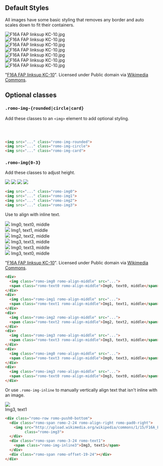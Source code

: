 ## Default Styles

All images have some basic styling that removes any border and auto scales down to fit their containers.


<div class="romo-row">
  <div class="romo-span romo-4-12 romo-border">
    <img src="http://upload.wikimedia.org/wikipedia/commons/1/15/F16A_FAP_linksup_KC-10.jpg" alt="F16A FAP linksup KC-10.jpg">
  </div>
  <div class="romo-span romo-4-12 romo-border">
    <img src="http://upload.wikimedia.org/wikipedia/commons/1/15/F16A_FAP_linksup_KC-10.jpg" alt="F16A FAP linksup KC-10.jpg">
  </div>
  <div class="romo-span romo-4-12 romo-border">
    <img src="http://upload.wikimedia.org/wikipedia/commons/1/15/F16A_FAP_linksup_KC-10.jpg" alt="F16A FAP linksup KC-10.jpg">
  </div>
</div>
<div class="romo-row">
  <div class="romo-span romo-3-12 romo-border">
    <img src="http://upload.wikimedia.org/wikipedia/commons/1/15/F16A_FAP_linksup_KC-10.jpg" alt="F16A FAP linksup KC-10.jpg">
  </div>
  <div class="romo-span romo-3-12 romo-border">
    <img src="http://upload.wikimedia.org/wikipedia/commons/1/15/F16A_FAP_linksup_KC-10.jpg" alt="F16A FAP linksup KC-10.jpg">
  </div>
  <div class="romo-span romo-3-12 romo-border">
    <img src="http://upload.wikimedia.org/wikipedia/commons/1/15/F16A_FAP_linksup_KC-10.jpg" alt="F16A FAP linksup KC-10.jpg">
  </div>
  <div class="romo-span romo-3-12 romo-border">
    <img src="http://upload.wikimedia.org/wikipedia/commons/1/15/F16A_FAP_linksup_KC-10.jpg" alt="F16A FAP linksup KC-10.jpg">
  </div>
</div>

<div>
  <p>"<a href="http://commons.wikimedia.org/wiki/File:F16A_FAP_linksup_KC-10.jpg#mediaviewer/File:F16A_FAP_linksup_KC-10.jpg">F16A FAP linksup KC-10</a>". Licensed under Public domain via <a href="//commons.wikimedia.org/wiki/">Wikimedia Commons</a>.</p>
</div>

## Optional classes

### `.romo-img-{rounded|circle|card}`

Add these classes to an `<img>` element to add optional styling.

<div class="romo-push0-bottom">
  <img data-src="holder.js/24x24" class="romo-img-rounded">
  <img data-src="holder.js/24x24" class="romo-img-circle">
  <img data-src="holder.js/24x24" class="romo-img-card">
</div>
<div>
  <img data-src="holder.js/120x120" class="romo-img-rounded">
  <img data-src="holder.js/120x120" class="romo-img-circle">
  <img data-src="holder.js/120x120" class="romo-img-card">
</div>

```html
<img src="..." class="romo-img-rounded">
<img src="..." class="romo-img-circle">
<img src="..." class="romo-img-card">
```

### `.romo-img{0-3}`

Add these classes to adjust height.

<div>
  <img src="http://upload.wikimedia.org/wikipedia/commons/1/15/F16A_FAP_linksup_KC-10.jpg"
       class="romo-img0">
  <img src="http://upload.wikimedia.org/wikipedia/commons/1/15/F16A_FAP_linksup_KC-10.jpg"
       class="romo-img1">
  <img src="http://upload.wikimedia.org/wikipedia/commons/1/15/F16A_FAP_linksup_KC-10.jpg"
       class="romo-img2">
  <img src="http://upload.wikimedia.org/wikipedia/commons/1/15/F16A_FAP_linksup_KC-10.jpg"
       class="romo-img3">
</div>

```html
<img src="..." class="romo-img0">
<img src="..." class="romo-img1">
<img src="..." class="romo-img2">
<img src="..." class="romo-img3">
```

Use to align with inline text.

<div class="romo-push0-bottom">
  <img src="http://upload.wikimedia.org/wikipedia/commons/1/15/F16A_FAP_linksup_KC-10.jpg"
       class="romo-img0 romo-align-middle">
  <span class="romo-text0 romo-align-middle">Img0, text0, middle</span>
</div>
<div class="romo-push0-bottom">
  <img src="http://upload.wikimedia.org/wikipedia/commons/1/15/F16A_FAP_linksup_KC-10.jpg"
       class="romo-img1 romo-align-middle">
  <span class="romo-text1 romo-align-middle">Img1, text1, middle</span>
</div>
<div class="romo-push0-bottom">
  <img src="http://upload.wikimedia.org/wikipedia/commons/1/15/F16A_FAP_linksup_KC-10.jpg"
       class="romo-img2 romo-align-middle">
  <span class="romo-text2 romo-align-middle">Img2, text2, middle</span>
</div>
<div class="romo-push0-bottom">
  <img src="http://upload.wikimedia.org/wikipedia/commons/1/15/F16A_FAP_linksup_KC-10.jpg"
       class="romo-img3 romo-align-middle">
  <span class="romo-text3 romo-align-middle">Img3, text3, middle</span>
</div>
<div class="romo-push0-bottom">
  <img src="http://upload.wikimedia.org/wikipedia/commons/1/15/F16A_FAP_linksup_KC-10.jpg"
       class="romo-img0 romo-align-middle">
  <span class="romo-text3 romo-align-middle">Img0, text3, middle</span>
</div>
<div class="romo-push0-bottom">
  <img src="http://upload.wikimedia.org/wikipedia/commons/1/15/F16A_FAP_linksup_KC-10.jpg"
       class="romo-img3 romo-align-middle">
  <span class="romo-text0 romo-align-middle">Img3, text0, middle</span>
</div>

<div>
  <p>"<a href="http://commons.wikimedia.org/wiki/File:F16A_FAP_linksup_KC-10.jpg#mediaviewer/File:F16A_FAP_linksup_KC-10.jpg">F16A FAP linksup KC-10</a>". Licensed under Public domain via <a href="//commons.wikimedia.org/wiki/">Wikimedia Commons</a>.</p>
</div>

```html
<div>
  <img class="romo-img0 romo-align-middle" src="...">
  <span class="romo-text0 romo-align-middle">Img0, text0, middle</span>
</div>
<div>
  <img class="romo-img1 romo-align-middle" src="...">
  <span class="romo-text1 romo-align-middle">Img1, text1, middle</span>
</div>
<div>
  <img class="romo-img2 romo-align-middle" src="...">
  <span class="romo-text2 romo-align-middle">Img2, text2, middle</span>
</div>
<div>
  <img class="romo-img3 romo-align-middle" src="...">
  <span class="romo-text3 romo-align-middle">Img3, text3, middle</span>
</div>
<div>
  <img class="romo-img0 romo-align-middle" src="...">
  <span class="romo-text3 romo-align-middle">Img0, text3, middle</span>
</div>
<div>
  <img class="romo-img3 romo-align-middle" src="...">
  <span class="romo-text0 romo-align-middle">Img3, text0, middle</span>
</div>
```

Or use `.romo-img-inline` to manually vertically align text that isn't inline with an image.

<div class="romo-row romo-push0-bottom">
  <div class="romo-span romo-2-24 romo-align-right romo-pad0-right">
    <img src="http://upload.wikimedia.org/wikipedia/commons/1/15/F16A_FAP_linksup_KC-10.jpg"
         class="romo-img3">
  </div>
  <div class="romo-span romo-3-24 romo-text1">
    <span class="romo-img-inline3">Img3, text1</span>
  </div>
  <div class="romo-span romo-offset-19-24"></div>
</div>

```html
<div class="romo-row romo-push0-bottom">
  <div class="romo-span romo-2-24 romo-align-right romo-pad0-right">
    <img src="http://upload.wikimedia.org/wikipedia/commons/1/15/F16A_FAP_linksup_KC-10.jpg"
         class="romo-img3">
  </div>
  <div class="romo-span romo-3-24 romo-text1">
    <span class="romo-img-inline3">Img3, text1</span>
  </div>
  <div class="romo-span romo-offset-19-24"></div>
</div>
```

